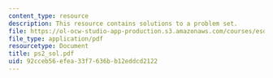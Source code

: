 ```yaml
---
content_type: resource
description: This resource contains solutions to a problem set.
file: https://ol-ocw-studio-app-production.s3.amazonaws.com/courses/esd-86-models-data-and-inference-for-socio-technical-systems-spring-2007/92cceb56efea33f7636bb12eddcd2122_ps2_sol.pdf
file_type: application/pdf
resourcetype: Document
title: ps2_sol.pdf
uid: 92cceb56-efea-33f7-636b-b12eddcd2122
---
```

